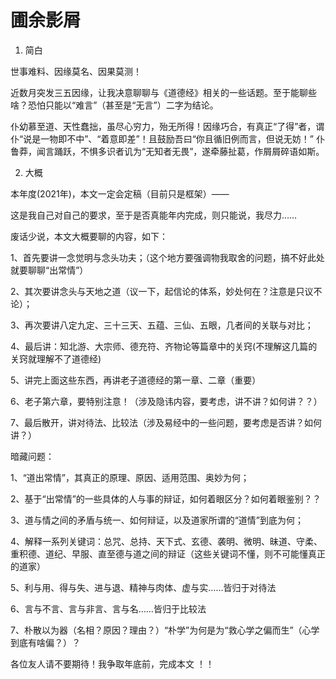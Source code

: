 # 圃余影屑

1. 简白

世事难料、因缘莫名、因果莫测！

近数月突发三五因缘，让我决意聊聊与《道德经》相关的一些话题。至于能聊些啥？恐怕只能以“难言”（甚至是“无言”）二字为结论。

仆幼慕至道、天性蠢拙，虽尽心穷力，殆无所得！因缘巧合，有真正“了得”者，谓仆“说是一物即不中”、“着意即差”！且鼓励吾曰“你且循旧例而言，但说无妨！” 仆鲁莽，闻言踊跃，不惧多识者讥为“无知者无畏”，遂牵藤扯葛，作屑屑碎语如斯。

2. 大概

本年度(2021年)，本文一定会定稿（目前只是框架）——

这是我自己对自己的要求，至于是否真能年内完成，则只能说，我尽力……

废话少说，本文大概要聊的内容，如下：

1、首先要讲一念觉明与念头功夫；（这个地方要强调物我取舍的问题，搞不好此处就要聊聊“出常情”）

2、其次要讲念头与天地之道（议一下，起信论的体系，妙处何在？注意是只议不论）；

3、再次要讲八定九定、三十三天、五蕴、三仙、五眼，几者间的关联与对比；

4、最后讲：知北游、大宗师、德充符、齐物论等篇章中的关窍(不理解这几篇的关窍就理解不了道德经)

5、讲完上面这些东西，再讲老子道德经的第一章、二章（重要）

6、老子第六章，要特别注意！（涉及隐讳内容，要考虑，讲不讲？如何讲？？）

7、最后散开，讲对待法、比较法（涉及易经中的一些问题，要考虑是否讲？如何讲？）

暗藏问题：

1、“道出常情”，其真正的原理、原因、适用范围、奥妙为何；

2、基于“出常情”的一些具体的人与事的辩证，如何着眼区分？如何着眼鉴别？？

3、道与情之间的矛盾与统一、如何辩证，以及道家所谓的“道情”到底为何；

4、解释一系列关键词：总咒、总持、天下式、玄德、袭明、微明、昧道、守柔、重积德、道纪、早服、直至德与道之间的辩证（这些关键词不懂，则不可能懂真正的道家）

5、利与用、得与失、进与退、精神与肉体、虚与实……皆归于对待法

6、言与不言、言与非言、言与名……皆归于比较法

7、朴散以为器（名相？原因？理由？）“朴学”为何是为“救心学之偏而生”（心学到底有啥偏？）？

各位友人请不要期待！我争取年底前，完成本文 ！！

